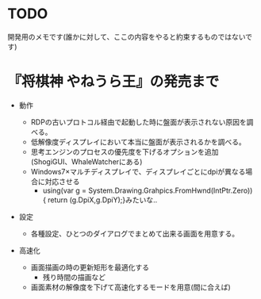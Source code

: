 ﻿# TODO

開発用のメモです(誰かに対して、ここの内容をやると約束するものではないです)

# 『将棋神 やねうら王』の発売まで

- 動作
	- RDPの古いプロトコル経由で起動した時に盤面が表示されない原因を調べる。
	- 低解像度ディスプレイにおいて本当に盤面が表示されるかを調べる。
	- 思考エンジンのプロセスの優先度を下げるオプションを追加(ShogiGUI、WhaleWatcherにある)
	- Windows7×マルチディスプレイで、ディスプレイごとにdpiが異なる場合に対応させる
		- using(var g = System.Drawing.Grahpics.FromHwnd(IntPtr.Zero)) { return (g.DpiX,g.DpiY);}みたいな..		

- 設定
	- 各種設定、ひとつのダイアログでまとめて出来る画面を用意する。

- 高速化
	- 画面描画の時の更新矩形を最適化する
		- 残り時間の描画など
	- 画面素材の解像度を下げて高速化するモードを用意(間に合えば)


